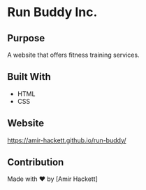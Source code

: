 # Run Buddy Inc.

## Purpose
A website that offers fitness training services.

## Built With
* HTML
* CSS

## Website
https://amir-hackett.github.io/run-buddy/

## Contribution
Made with ❤️ by [Amir Hackett]